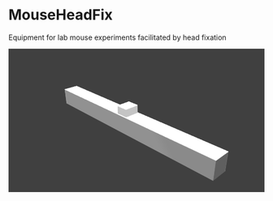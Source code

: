 # MouseHeadFix
Equipment for lab mouse experiments facilitated by head fixation  

![Head Bar Image](HeadBar\HeadBar.png)
